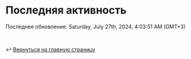 # Последняя активность

<!--RECENT_ACTIVITY:start-->
<!--RECENT_ACTIVITY:end-->

<!--RECENT_ACTIVITY:last_update-->
Последнее обновление: Saturday, July 27th, 2024, 4:03:51 AM (GMT+3)
<!--RECENT_ACTIVITY:last_update_end-->

<br>

↩️ [Вернуться на главную страницу](locale/ru/README.md)
